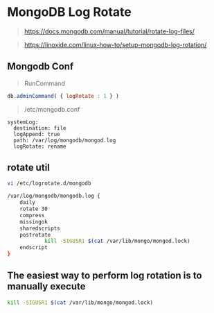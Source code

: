# MongoDB Log Rotate

> https://docs.mongodb.com/manual/tutorial/rotate-log-files/

> https://linoxide.com/linux-how-to/setup-mongodb-log-rotation/

## Mongodb Conf

> RunCommand

```javascript
db.adminCommand( { logRotate : 1 } )
```

> /etc/mongodb.conf

```vi
systemLog:
  destination: file
  logAppend: true
  path: /var/log/mongodb/mongod.log
  logRotate: rename
```


## rotate util

```bash
vi /etc/logrotate.d/mongodb

/var/log/mongodb/mongodb.log {
    daily
    rotate 30
    compress
    missingok
    sharedscripts
    postrotate
        	kill -SIGUSR1 $(cat /var/lib/mongo/mongod.lock)
    endscript
}
```


## The easiest way to perform log rotation is to manually execute

```bash
kill -SIGUSR1 $(cat /var/lib/mongo/mongod.lock)
```
